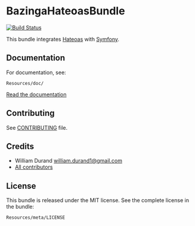 BazingaHateoasBundle
====================

[![Build Status](https://secure.travis-ci.org/willdurand/BazingaHateoasBundle.png)](http://travis-ci.org/willdurand/BazingaHateoasBundle)

This bundle integrates [Hateoas](http://github.com/willdurand/Hateoas) with
[Symfony](http://symfony.com).


Documentation
-------------

For documentation, see:

    Resources/doc/

[Read the documentation](https://github.com/willdurand/BazingaHateoasBundle/blob/master/Resources/doc/index.md)


Contributing
------------

See
[CONTRIBUTING](https://github.com/willdurand/BazingaHateoasBundle/blob/master/CONTRIBUTING.md)
file.


Credits
-------

* William Durand <william.durand1@gmail.com>
* [All contributors](https://github.com/willdurand/BazingaHateoasBundle/contributors)


License
-------

This bundle is released under the MIT license. See the complete license in the
bundle:

    Resources/meta/LICENSE

